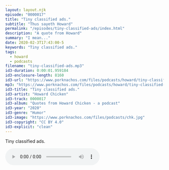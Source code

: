 ```yaml
---
layout: layout.njk
episode: "0000017"
title: "Tiny classified ads."
subtitle: "Thus sayeth Howard"
permalink: "/episodes/tiny-classified-ads/index.html"
description: "A quote from Howard"
summary: "I mean..."
date: 2020-02-3T17:43:00-5
keywords: "Tiny classified ads."
tags:
  - howard
  - podcasts
filename: "tiny-classified-ads.mp3"
id3-duration: 0:00:01.959184
id3-enclosure-length: 8160
id3-url: "https://www.porknachos.com/files/podcasts/howard/tiny-classified-ads.mp3"
mp3: "https://www.porknachos.com/files/podcasts/howard/tiny-classified-ads.mp3"
id3-title: "Tiny classified ads."
id3-artist: "Howard Chicken"
id3-track: 0000017
id3-album: "Quotes from Howard Chicken - a podcast"
id3-year: "2020"
id3-genre: "Humor"
id3-image: "https://www.porknachos.com/files/podcasts/chk.jpg"
id3-copyright: "CC BY 4.0"
id3-explicit: "clean"
---
```

Tiny classified ads.

<audio controls>
  <source src="https://www.porknachos.com/files/podcasts/howard/tiny-classified-ads.mp3">
</audio>
